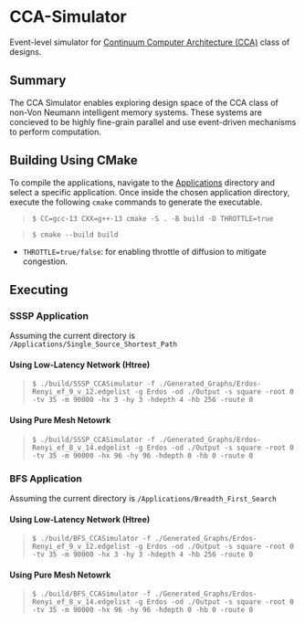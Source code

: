 # CCA-Simulator
Event-level simulator for [Continuum Computer Architecture (CCA)](https://superfri.org/index.php/superfri/article/view/188) class of designs.

## Summary
The CCA Simulator enables exploring design space of the CCA class of non-Von Neumann intelligent memory systems. These systems are concieved to be highly fine-grain parallel and use event-driven mechanisms to perform computation.

## Building Using CMake
To compile the applications, navigate to the [Applications](/Applications) directory and select a specific application. Once inside the chosen application directory, execute the following `cmake` commands to generate the executable.
> `$ CC=gcc-13 CXX=g++-13 cmake -S . -B build -D THROTTLE=true`

> `$ cmake --build build`

- `THROTTLE=true/false`: for enabling throttle of diffusion to mitigate congestion.

## Executing
### SSSP Application
Assuming the current directory is `/Applications/Single_Source_Shortest_Path`
#### Using Low-Latency Network (Htree)
> `$ ./build/SSSP_CCASimulator -f ./Generated_Graphs/Erdos-Renyi_ef_9_v_12.edgelist -g Erdos -od ./Output -s square -root 0 -tv 35 -m 90000 -hx 3 -hy 3 -hdepth 4 -hb 256 -route 0`

#### Using Pure Mesh Netowrk
> `$ ./build/SSSP_CCASimulator -f ./Generated_Graphs/Erdos-Renyi_ef_8_v_14.edgelist -g Erdos -od ./Output -s square -root 0 -tv 35 -m 90000 -hx 96 -hy 96 -hdepth 0 -hb 0 -route 0`

### BFS Application
Assuming the current directory is `/Applications/Breadth_First_Search`
#### Using Low-Latency Network (Htree)
> `$ ./build/BFS_CCASimulator -f ./Generated_Graphs/Erdos-Renyi_ef_9_v_12.edgelist -g Erdos -od ./Output -s square -root 0 -tv 35 -m 90000 -hx 3 -hy 3 -hdepth 4 -hb 256 -route 0`

#### Using Pure Mesh Netowrk
> `$ ./build/BFS_CCASimulator -f ./Generated_Graphs/Erdos-Renyi_ef_8_v_14.edgelist -g Erdos -od ./Output -s square -root 0 -tv 35 -m 90000 -hx 96 -hy 96 -hdepth 0 -hb 0 -route 0`